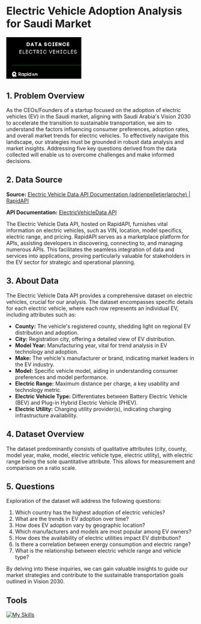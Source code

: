 # Electric Vehicle Adoption Analysis for Saudi Market

<picture><img src = "img/readme.png" width = 200px></picture>

## 1. Problem Overview

As the CEOs/Founders of a startup focused on the adoption of electric vehicles (EV) in the Saudi market, aligning with Saudi Arabia's Vision 2030 to accelerate the transition to sustainable transportation, we aim to understand the factors influencing consumer preferences, adoption rates, and overall market trends for electric vehicles. To effectively navigate this landscape, our strategies must be grounded in robust data analysis and market insights. Addressing five key questions derived from the data collected will enable us to overcome challenges and make informed decisions.

## 2. Data Source

**Source:** [Electric Vehicle Data API Documentation (adrienpelletierlaroche) | RapidAPI](https://rapidapi.com)

**API Documentation:** [ElectricVehicleData API](https://electric-vehicle-data-documentation.netlify.app)

The Electric Vehicle Data API, hosted on RapidAPI, furnishes vital information on electric vehicles, such as VIN, location, model specifics, electric range, and pricing. RapidAPI serves as a marketplace platform for APIs, assisting developers in discovering, connecting to, and managing numerous APIs. This facilitates the seamless integration of data and services into applications, proving particularly valuable for stakeholders in the EV sector for strategic and operational planning.

## 3. About Data

The Electric Vehicle Data API provides a comprehensive dataset on electric vehicles, crucial for our analysis. The dataset encompasses specific details for each electric vehicle, where each row represents an individual EV, including attributes such as:

- **County:** The vehicle's registered county, shedding light on regional EV distribution and adoption.
- **City:** Registration city, offering a detailed view of EV distribution.
- **Model Year:** Manufacturing year, vital for trend analysis in EV technology and adoption.
- **Make:** The vehicle's manufacturer or brand, indicating market leaders in the EV industry.
- **Model:** Specific vehicle model, aiding in understanding consumer preferences and model performance.
- **Electric Range:** Maximum distance per charge, a key usability and technology metric.
- **Electric Vehicle Type:** Differentiates between Battery Electric Vehicle (BEV) and Plug-in Hybrid Electric Vehicle (PHEV).
- **Electric Utility:** Charging utility provider(s), indicating charging infrastructure availability.

## 4. Dataset Overview

The dataset predominantly consists of qualitative attributes (city, county, model year, make, model, electric vehicle type, electric utility), with electric range being the sole quantitative attribute. This allows for measurement and comparison on a ratio scale.

## 5. Questions

Exploration of the dataset will address the following questions:

1. Which country has the highest adoption of electric vehicles?
2. What are the trends in EV adoption over time?
3. How does EV adoption vary by geographic location?
4. Which manufacturers and models are most popular among EV owners?
5. How does the availability of electric utilities impact EV distribution?
6. Is there a correlation between energy consumption and electric range?
7. What is the relationship between electric vehicle range and vehicle type?

By delving into these inquiries, we can gain valuable insights to guide our market strategies and contribute to the sustainable transportation goals outlined in Vision 2030.
## Tools 
[![My Skills](https://skillicons.dev/icons?i=py,anaconda&perline=3)](https://skillicons.dev)
